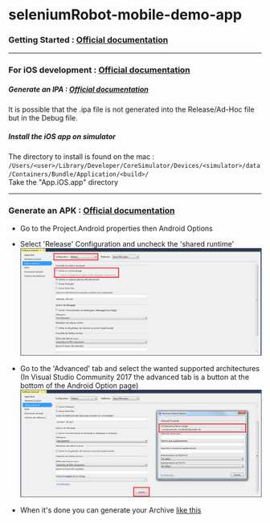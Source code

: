 # seleniumRobot-mobile-demo-app

### Getting Started : [Official documentation](https://developer.xamarin.com/guides/cross-platform/getting_started/)

---

### For iOS development : [Official documentation](https://developer.xamarin.com/guides/ios/getting_started/installation/device_provisioning/)

##### Generate an IPA : [Official documentation](https://developer.xamarin.com/guides/ios/deployment,_testing,_and_metrics/app_distribution/ipa_support/#Creating_an_IPA)
It is possible that the .ipa file is not generated into the Release/Ad-Hoc file but in the Debug file.

##### Install the iOS app on simulator
The directory to install is found on the mac : ```/Users/<user>/Library/Developer/CoreSimulator/Devices/<simulator>/data/Containers/Bundle/Application/<build>/```     
Take the "App.iOS.app" directory

---
### Generate an APK : [Official documentation](https://developer.xamarin.com/guides/android/deployment,_testing,_and_metrics/publishing_an_application/part_1_-_preparing_an_application_for_release/)
  - Go to the Project.Android properties then Android Options
  - Select 'Release' Configuration and uncheck the 'shared runtime'
  ![Alt text](/TestRoom/images//androidOption01.PNG?raw=true)
  - Go to the 'Advanced' tab and select the wanted supported architectures (In Visual Studio Community 2017 the advanced tab is a button at the bottom of the Android Option page)
  ![Alt text](/TestRoom/images//androidOption02.PNG?raw=true)
  
  - When it's done you can generate your Archive [like this](https://developer.xamarin.com/guides/android/deployment,_testing,_and_metrics/publishing_an_application/part_1_-_preparing_an_application_for_release/#Compile)
